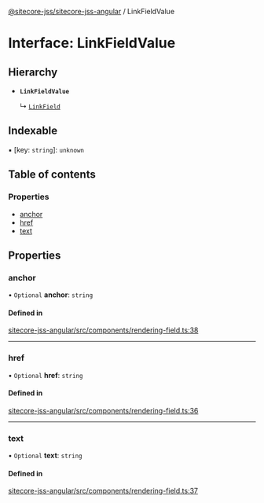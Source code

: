 [@sitecore-jss/sitecore-jss-angular](../README.md) / LinkFieldValue

# Interface: LinkFieldValue

## Hierarchy

- **`LinkFieldValue`**

  ↳ [`LinkField`](LinkField.md)

## Indexable

▪ [key: `string`]: `unknown`

## Table of contents

### Properties

- [anchor](LinkFieldValue.md#anchor)
- [href](LinkFieldValue.md#href)
- [text](LinkFieldValue.md#text)

## Properties

### anchor

• `Optional` **anchor**: `string`

#### Defined in

[sitecore-jss-angular/src/components/rendering-field.ts:38](https://github.com/Sitecore/jss/blob/cc3a2c142/packages/sitecore-jss-angular/src/components/rendering-field.ts#L38)

___

### href

• `Optional` **href**: `string`

#### Defined in

[sitecore-jss-angular/src/components/rendering-field.ts:36](https://github.com/Sitecore/jss/blob/cc3a2c142/packages/sitecore-jss-angular/src/components/rendering-field.ts#L36)

___

### text

• `Optional` **text**: `string`

#### Defined in

[sitecore-jss-angular/src/components/rendering-field.ts:37](https://github.com/Sitecore/jss/blob/cc3a2c142/packages/sitecore-jss-angular/src/components/rendering-field.ts#L37)
